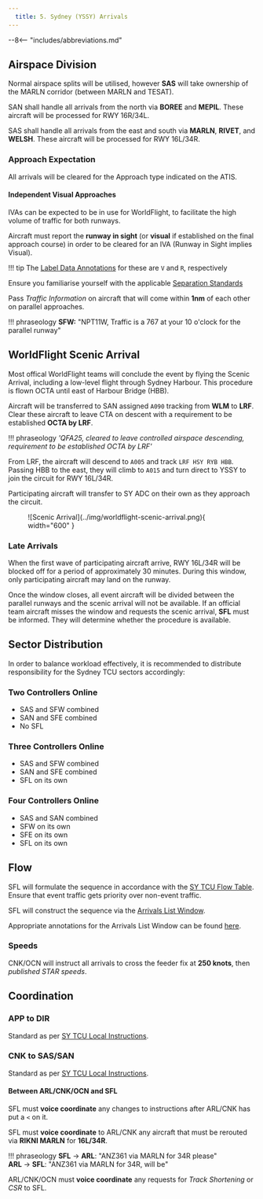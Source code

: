```yaml
---
  title: 5. Sydney (YSSY) Arrivals
---
```


--8<-- "includes/abbreviations.md"

## Airspace Division
Normal airspace splits will be utilised, however **SAS** will take ownership of the MARLN corridor (between MARLN and TESAT).

SAN shall handle all arrivals from the north via **BOREE** and **MEPIL**. These aircraft will be processed for RWY 16R/34L.

SAS shall handle all arrivals from the east and south via **MARLN**, **RIVET**, and **WELSH**. These aircraft will be processed for RWY 16L/34R.

### Approach Expectation
All arrivals will be cleared for the Approach type indicated on the ATIS.

#### Independent Visual Approaches
IVAs can be expected to be in use for WorldFlight, to facilitate the high volume of traffic for both runways.

Aircraft must report the **runway in sight** (or **visual** if established on the final approach course) in order to be cleared for an IVA (Runway in Sight implies Visual).

!!! tip
    The [Label Data Annotations](../../../../../../client/annotations/#miscellaneous) for these are `V` and `R`, respectively

Ensure you familiarise yourself with the applicable [Separation Standards](../../../../../../separation-standards/parallelapps/#independent-visual-approaches)

Pass *Traffic Information* on aircraft that will come within **1nm** of each other on parallel approaches.

!!! phraseology
    **SFW:** "NPT11W, Traffic is a 767 at your 10 o'clock for the parallel runway"

## WorldFlight Scenic Arrival
Most offical WorldFlight teams will conclude the event by flying the Scenic Arrival, including a low-level flight through Sydney Harbour. This procedure is flown OCTA until east of Harbour Bridge (HBB).

Aircraft will be transferred to SAN assigned `A090` tracking from **WLM** to **LRF**. Clear these aircraft to leave CTA on descent with a requirement to be established **OCTA by LRF**.

!!! phraseology
    *'QFA25, cleared to leave controlled airspace descending, requirement to be established OCTA by LRF'*

From LRF, the aircraft will descend to `A005` and track `LRF HSY RYB HBB`. Passing HBB to the east, they will climb to `A015` and turn direct to YSSY to join the circuit for RWY 16L/34R. 

Participating aircraft will transfer to SY ADC on their own as they approach the circuit.

<figure markdown>
![Scenic Arrival](../img/worldflight-scenic-arrival.png){ width="600" }
</figure>

### Late Arrivals
When the first wave of participating aircraft arrive, RWY 16L/34R will be blocked off for a period of approximately 30 minutes. During this window, only participating aircraft may land on the runway.

Once the window closes, all event aircraft will be divided between the parallel runways and the scenic arrival will not be available. If an official team aircraft misses the window and requests the scenic arrival, **SFL** must be informed. They will determine whether the procedure is available.

## Sector Distribution
In order to balance workload effectively, it is recommended to distribute responsibility for the Sydney TCU sectors accordingly:

### Two Controllers Online

- SAS and SFW combined
- SAN and SFE combined
- No SFL

### Three Controllers Online

- SAS and SFW combined
- SAN and SFE combined
- SFL on its own

### Four Controllers Online

- SAS and SAN combined
- SFW on its own
- SFE on its own
- SFL on its own

## Flow
SFL will formulate the sequence in accordance with the [SY TCU Flow Table](../../../../../../terminal/sydney/#flow). Ensure that event traffic gets priority over non-event traffic.

SFL will construct the sequence via the [Arrivals List Window](../../../../../../controller-skills/sequencing/#arrivals-list).

Appropriate annotations for the Arrivals List Window can be found [here](../../../../../../client/annotations/#sequencingflow).

### Speeds
CNK/OCN will instruct all arrivals to cross the feeder fix at **250 knots**, then *published STAR speeds*.

## Coordination
### APP to DIR
Standard as per [SY TCU Local Instructions](../../../../../../terminal/sydney/#app-dir).

### CNK to SAS/SAN
Standard as per [SY TCU Local Instructions](../../../../../../terminal/sydney/#arrivals).

#### Between ARL/CNK/OCN and SFL
SFL must **voice coordinate** any changes to instructions after ARL/CNK has put a `<` on it.

SFL must **voice coordinate** to ARL/CNK any aircraft that must be rerouted via **RIKNI MARLN** for **16L/34R**.

!!! phraseology
    <span class="hotline">**SFL** -> **ARL**</span>: "ANZ361 via MARLN for 34R please"  
    <span class="hotline">**ARL** -> **SFL**</span>: "ANZ361 via MARLN for 34R, will be"  

ARL/CNK/OCN must **voice coordinate** any requests for *Track Shortening* or *CSR* to SFL.